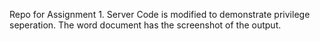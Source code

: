 Repo for Assignment 1.
Server Code is modified to demonstrate privilege seperation.
The word document has the screenshot of the output.
